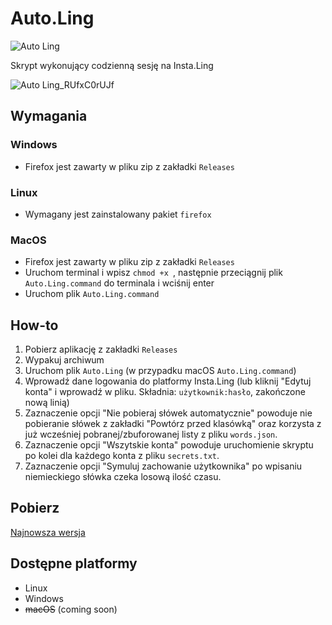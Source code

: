 # Auto.Ling
![Auto Ling](https://user-images.githubusercontent.com/69631058/209474783-a223932c-1d36-49af-af24-092cc33e2912.png)


Skrypt wykonujący codzienną sesję na Insta.Ling

![Auto Ling_RUfxC0rUJf](https://github.com/user-attachments/assets/df51b97c-cb4e-4192-be8d-4108462d2a4b)


## Wymagania
### Windows
- Firefox jest zawarty w pliku zip z zakładki `Releases`

### Linux
- Wymagany jest zainstalowany pakiet `firefox`

### MacOS
- Firefox jest zawarty w pliku zip z zakładki `Releases`
- Uruchom terminal i wpisz `chmod +x `, następnie przeciągnij plik `Auto.Ling.command` do terminala i wciśnij enter
- Uruchom plik `Auto.Ling.command`

## How-to
1. Pobierz aplikację z zakładki `Releases`
2. Wypakuj archiwum
3. Uruchom plik `Auto.Ling` (w przypadku macOS `Auto.Ling.command`)
4. Wprowadź dane logowania do platformy Insta.Ling (lub kliknij "Edytuj konta" i wprowadź w pliku. Składnia: `użytkownik:hasło`, zakończone nową linią)
5. Zaznaczenie opcji "Nie pobieraj słówek automatycznie" powoduje nie pobieranie słówek z zakładki "Powtórz przed klasówką" oraz korzysta z już wcześniej pobranej/zbuforowanej listy z pliku `words.json`.
6. Zaznaczenie opcji "Wszytskie konta" powoduje uruchomienie skryptu po kolei dla każdego konta z pliku `secrets.txt`.
7. Zaznaczenie opcji "Symuluj zachowanie użytkownika" po wpisaniu niemieckiego słówka czeka losową ilość czasu. 

## Pobierz
[Najnowsza wersja](https://github.com/UnoMartino/Auto.Ling/releases/latest)

## Dostępne platformy
* Linux
* Windows
* ~~macOS~~ (coming soon)

